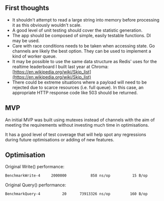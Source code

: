 ## First thoughts
- It shouldn't attempt to read a large string into memory before processing it as this obviously wouldn't scale.
- A good level of unit testing should cover the statistic generation.
- The app should be composed of simple, easily testable functions. DI may be used.
- Care with race conditions needs to be taken when accessing state. Go channels are likely the best option. They can be used to implement a kind of worker queue.
- It may be possible to use the same data structure as Redis' uses for the realtime leaderboard I built last year at Chroma: [https://en.wikipedia.org/wiki/Skip_list](https://en.wikipedia.org/wiki/Skip_list)
- There could be extreme situations where a payload will need to be rejected due to scarce resources (i.e. full queue). In this case, an appropriate HTTP response code like 503 should be returned.

## MVP
An initial MVP was built using mutexes instead of channels with the aim of meeting the requirements without investing much time in optimisations.

It has a good level of test coverage that will help spot any regressions during future optimisations or adding of new features.

## Optimisation
Original Write() performance:

```sh
BenchmarkWrite-4   	 2000000	       858 ns/op	      15 B/op	       0 allocs/op
```

Original Query() performance:

```sh
BenchmarkQuery-4   	      20	  73913326 ns/op	     160 B/op	       2 allocs/op
```